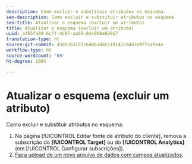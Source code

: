 ```yaml
---
description: Como excluir e substituir atributos no esquema.
seo-description: Como excluir e substituir atributos no esquema.
seo-title: Atualizar o esquema (excluir um atributo)
title: Atualizar o esquema (excluir um atributo)
uuid: a465fa89-6c7f-4c07-aa59-84c968a82917
translation-type: ht
source-git-commit: 43de353155c640b3ddc519147c94d7e9ffcafe4e
workflow-type: ht
source-wordcount: '69'
ht-degree: 100%

---
```



# Atualizar o esquema (excluir um atributo)

Como excluir e substituir atributos no esquema.

1. Na página [!UICONTROL Editar fonte de atributo do cliente], remova a subscrição do **[!UICONTROL Target]** ou do **[!UICONTROL Analytics]** (em [!UICONTROL Configurar subscrições]).
1. [Faça upload de um novo arquivo de dados com campos atualizados](../attributes/t-crs-usecase.md#task_BCC327B2A0EF4A1BBB2934013AB92B78).
